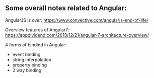 ## Some overall notes related to Angular:

AngularJS is over: https://www.convective.com/angularjs-end-of-life/  

Overview features of Angular7: https://appdividend.com/2018/12/21/angular-7-architecture-overview/

4 forms of bindind in Angular:
- event binding
- string interpolation
- property binding
- 2 way binding

